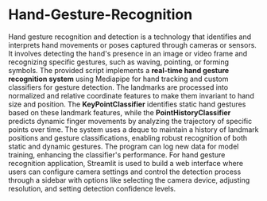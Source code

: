 # Hand-Gesture-Recognition
 Hand gesture recognition and detection is a technology that 
identifies and interprets hand movements or poses captured through cameras or sensors. It 
involves detecting the hand's presence in an image or video frame and recognizing specific 
gestures, such as waving, pointing, or forming symbols.
The provided script implements a **real-time hand gesture recognition system** using Mediapipe 
for hand tracking and custom classifiers for gesture detection. The landmarks are processed 
into normalized and relative coordinate features to make them invariant to hand size and 
position. The **KeyPointClassifier** identifies static hand gestures based on these landmark 
features, while the **PointHistoryClassifier** predicts dynamic finger movements by analyzing 
the trajectory of specific points over time. The system uses a deque to maintain a history of 
landmark positions and gesture classifications, enabling robust recognition of both static 
and dynamic gestures. The program can log new data for model training, enhancing the 
classifier's performance. 
For hand gesture recognition application, Streamlit is 
used to build a web interface where users can configure camera settings and control the 
detection process through a sidebar with options like selecting the camera device, adjusting 
resolution, and setting detection confidence levels. 
